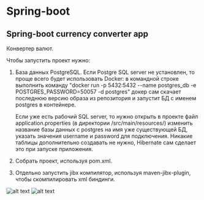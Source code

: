 # Spring-boot
Spring-boot currency converter app
-----------------------------------

Конвертер валют.

Чтобы запустить проект нужно:

  1. База данных PostgreSQL.
      Если Postgre SQL server не установлен, то проще всего будет использовать Docker:
      в командной строке выполнить команду "docker run -p 5432:5432 --name postgres_db -e POSTGRES_PASSWORD=50057 -d postgres"
      докер сам скачает последнюю версию образа из репозитория и запустит БД с именем postgres в контейнере.
      
      Если уже есть рабочий SQL server, то нужно открыть в проекте файл application.properties (в директории /src/main/resources/)
      изменить название базы данных с postgres на имя уже существующей БД, указать значения username и password для подключения. 
      Никакие таблицы дополнительно создавать не нужно, Hibernate сам сделает это при запуске приложения.

  2. Собрать проект, используя pom.xml.
  3. Отдельно запустить jibx компилятор, используя maven-jibx-plugin, чтобы скомпилировать xml биндинги.

![alt text](https://i.ibb.co/PrgY7RN/image.jpg)
![alt text](https://i.ibb.co/C05wmxd/front.jpg)
